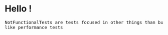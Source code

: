 <h1>Hello !</h1>

<pre>
NotFunctionalTests are tests focused in other things than business,
like performance tests
</pre>

